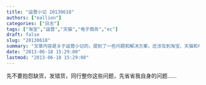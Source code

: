 ```yaml
---
title: "运营小记 20130618"
authors: ["eallion"]
categories: ["日志"]
tags: ["淘宝","运营","天猫","电子商务","ec"]
draft: false
slug: "20130618"
summary: "文章内容是关于运营小记的，提到了一些问题和解决方案，还涉及到淘宝、天猫和电子商务等相关内容。"
date: "2013-06-18 15:29:00"
lastmod: "2013-06-18 15:29:00"
---
```


先不要抱怨缺货，发错货，同行整你这些问题，先省省我自身的问题……

